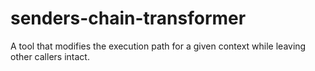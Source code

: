 # senders-chain-transformer
A tool that modifies the execution path for a given context while leaving other callers intact.
